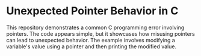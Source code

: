 # Unexpected Pointer Behavior in C

This repository demonstrates a common C programming error involving pointers. The code appears simple, but it showcases how misusing pointers can lead to unexpected behavior. The example involves modifying a variable's value using a pointer and then printing the modified value.